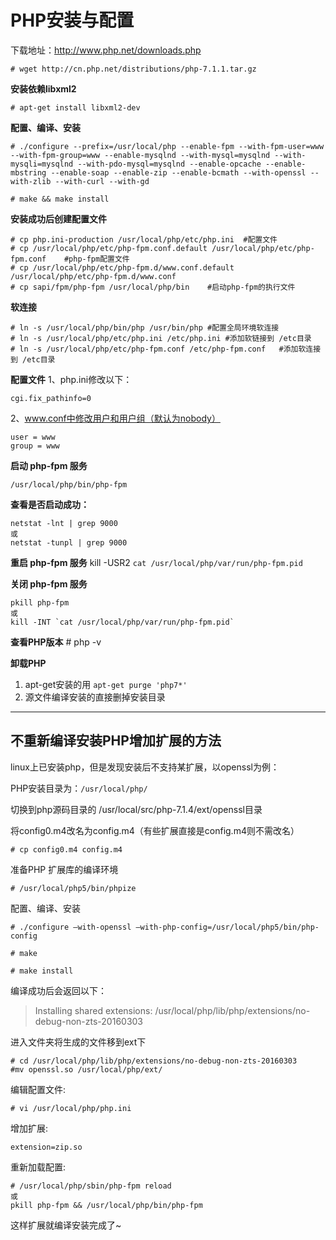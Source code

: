 # PHP安装与配置

下载地址：http://www.php.net/downloads.php

    # wget http://cn.php.net/distributions/php-7.1.1.tar.gz

**安装依赖libxml2**

    # apt-get install libxml2-dev

**配置、编译、安装**

    # ./configure --prefix=/usr/local/php --enable-fpm --with-fpm-user=www --with-fpm-group=www --enable-mysqlnd --with-mysql=mysqlnd --with-mysqli=mysqlnd --with-pdo-mysql=mysqlnd --enable-opcache --enable-mbstring --enable-soap --enable-zip --enable-bcmath --with-openssl --with-zlib --with-curl --with-gd
    
    # make && make install 

**安装成功后创建配置文件**

    # cp php.ini-production /usr/local/php/etc/php.ini  #配置文件
    # cp /usr/local/php/etc/php-fpm.conf.default /usr/local/php/etc/php-fpm.conf    #php-fpm配置文件
    # cp /usr/local/php/etc/php-fpm.d/www.conf.default /usr/local/php/etc/php-fpm.d/www.conf
    # cp sapi/fpm/php-fpm /usr/local/php/bin    #启动php-fpm的执行文件

**软连接**

    # ln -s /usr/local/php/bin/php /usr/bin/php #配置全局环境软连接
    # ln -s /usr/local/php/etc/php.ini /etc/php.ini #添加软链接到 /etc目录
    # ln -s /usr/local/php/etc/php-fpm.conf /etc/php-fpm.conf   #添加软连接到 /etc目录

**配置文件**
1、php.ini修改以下：
    
    cgi.fix_pathinfo=0
    
2、www.conf中修改用户和用户组（默认为nobody）
    
    user = www
    group = www

**启动 php-fpm 服务**

    /usr/local/php/bin/php-fpm

**查看是否启动成功：**

    netstat -lnt | grep 9000
    或
    netstat -tunpl | grep 9000

**重启 php-fpm 服务**
    kill -USR2 `cat /usr/local/php/var/run/php-fpm.pid`

**关闭 php-fpm 服务**

    pkill php-fpm
    或
    kill -INT `cat /usr/local/php/var/run/php-fpm.pid`

**查看PHP版本**
    # php -v
    
**卸载PHP**
1.	apt-get安装的用 `apt-get purge 'php7*'`
2.	源文件编译安装的直接删掉安装目录


---

## 不重新编译安装PHP增加扩展的方法

linux上已安装php，但是发现安装后不支持某扩展，以openssl为例：

PHP安装目录为：`/usr/local/php/`

切换到php源码目录的 /usr/local/src/php-7.1.4/ext/openssl目录

将config0.m4改名为config.m4（有些扩展直接是config.m4则不需改名）

    # cp config0.m4 config.m4

准备PHP 扩展库的编译环境

    # /usr/local/php5/bin/phpize

配置、编译、安装

    # ./configure –with-openssl –with-php-config=/usr/local/php5/bin/php-config
    
    # make
    
    # make install

编译成功后会返回以下：

> Installing shared extensions: /usr/local/php/lib/php/extensions/no-debug-non-zts-20160303

进入文件夹将生成的文件移到ext下

    # cd /usr/local/php/lib/php/extensions/no-debug-non-zts-20160303
    #mv openssl.so /usr/local/php/ext/

编辑配置文件:

    # vi /usr/local/php/php.ini

增加扩展:

    extension=zip.so

重新加载配置:

    # /usr/local/php/sbin/php-fpm reload
    或
    pkill php-fpm && /usr/local/php/bin/php-fpm

这样扩展就编译安装完成了~